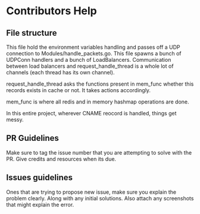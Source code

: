 # Contributors Help 

## File structure
This file hold the environment variables handling and passes off a UDP connection to Modules/handle_packets.go. 
This file spawns a bunch of UDPConn handlers and a bunch of LoadBalancers. Communication between load balancers and request_handle_thread is a whole lot of channels (each thread has its own channel).

request_handle_thread asks the functions present in mem_func whether this records exists in cache or not. It takes actions accordingly.

mem_func is where all redis and in memory hashmap operations are done.

In this entire project, wherever CNAME reocord is handled, things get messy.

## PR Guidelines 

Make sure to tag the issue number that you are attempting to solve with the PR. Give credits and resources when its due.

## Issues guidelines 

Ones that are trying to propose new issue, make sure you explain the problem clearly. Along with any initial solutions. Also attach any screenshots that might explain the error.
